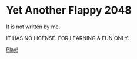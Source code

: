 Yet Another Flappy 2048
===

It is not written by me.

IT HAS NO LICENSE. FOR LEARNING & FUN ONLY.

[Play!](https://jthorsson.github.io/flappy/)
